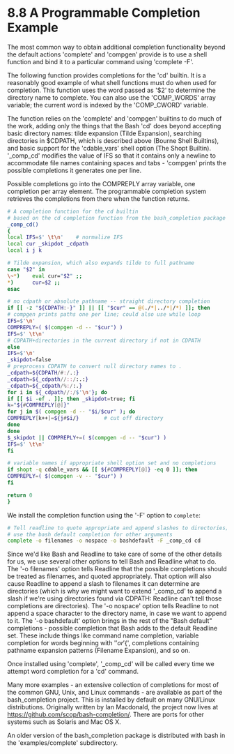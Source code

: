 # 8.8 A Programmable Completion Example

The most common way to obtain additional completion functionality beyond
the default actions 'complete' and 'compgen' provide is to use a shell
function and bind it to a particular command using 'complete -F'.

The following function provides completions for the 'cd' builtin. It
is a reasonably good example of what shell functions must do when used
for completion. This function uses the word passed as '$2' to determine
the directory name to complete. You can also use the 'COMP_WORDS' array
variable; the current word is indexed by the 'COMP_CWORD' variable.

The function relies on the 'complete' and 'compgen' builtins to do
much of the work, adding only the things that the Bash 'cd' does beyond
accepting basic directory names: tilde expansion (Tilde
Expansion), searching directories in $CDPATH, which is described above
(Bourne Shell Builtins), and basic support for the 'cdable_vars'
shell option (The Shopt Builtin). '_comp_cd' modifies the value
of IFS so that it contains only a newline to accommodate file names
containing spaces and tabs - 'compgen' prints the possible completions
it generates one per line.

Possible completions go into the COMPREPLY array variable, one
completion per array element. The programmable completion system
retrieves the completions from there when the function returns.

```bash
# A completion function for the cd builtin
# based on the cd completion function from the bash_completion package
_comp_cd()
{
local IFS=$' \t\n'    # normalize IFS
local cur _skipdot _cdpath
local i j k

# Tilde expansion, which also expands tilde to full pathname
case "$2" in
\~*)    eval cur="$2" ;;
*)      cur=$2 ;;
esac

# no cdpath or absolute pathname -- straight directory completion
if [[ -z "${CDPATH:-}" ]] || [[ "$cur" == @(./*|../*|/*) ]]; then
# compgen prints paths one per line; could also use while loop
IFS=$'\n'
COMPREPLY=( $(compgen -d -- "$cur") )
IFS=$' \t\n'
# CDPATH+directories in the current directory if not in CDPATH
else
IFS=$'\n'
_skipdot=false
# preprocess CDPATH to convert null directory names to .
_cdpath=${CDPATH/#:/.:}
_cdpath=${_cdpath//::/:.:}
_cdpath=${_cdpath/%:/:.}
for i in ${_cdpath//:/$'\n'}; do
if [[ $i -ef . ]]; then _skipdot=true; fi
k="${#COMPREPLY[@]}"
for j in $( compgen -d -- "$i/$cur" ); do
COMPREPLY[k++]=${j#$i/}        # cut off directory
done
done
$_skipdot || COMPREPLY+=( $(compgen -d -- "$cur") )
IFS=$' \t\n'
fi

# variable names if appropriate shell option set and no completions
if shopt -q cdable_vars && [[ ${#COMPREPLY[@]} -eq 0 ]]; then
COMPREPLY=( $(compgen -v -- "$cur") )
fi

return 0
}
```

We install the completion function using the '-F' option to `complete`:

```bash
# Tell readline to quote appropriate and append slashes to directories;
# use the bash default completion for other arguments
complete -o filenames -o nospace -o bashdefault -F _comp_cd cd
```

Since we'd like Bash and Readline to take care of some of the other
details for us, we use several other options to tell Bash and Readline
what to do. The '-o filenames' option tells Readline that the possible
completions should be treated as filenames, and quoted appropriately.
That option will also cause Readline to append a slash to filenames it
can determine are directories (which is why we might want to extend
'_comp_cd' to append a slash if we're using directories found via
CDPATH: Readline can't tell those completions are directories). The '-o
nospace' option tells Readline to not append a space character to the
directory name, in case we want to append to it. The '-o bashdefault'
option brings in the rest of the "Bash default" completions - possible
completion that Bash adds to the default Readline set. These include
things like command name completion, variable completion for words
beginning with '$' or '${', completions containing pathname expansion
patterns (Filename Expansion), and so on.

Once installed using 'complete', '_comp_cd' will be called every time
we attempt word completion for a 'cd' command.

Many more examples - an extensive collection of completions for most
of the common GNU, Unix, and Linux commands - are available as part of
the bash_completion project. This is installed by default on many
GNU/Linux distributions. Originally written by Ian Macdonald, the
project now lives at <https://github.com/scop/bash-completion/>. There
are ports for other systems such as Solaris and Mac OS X.

An older version of the bash_completion package is distributed with
bash in the 'examples/complete' subdirectory.
